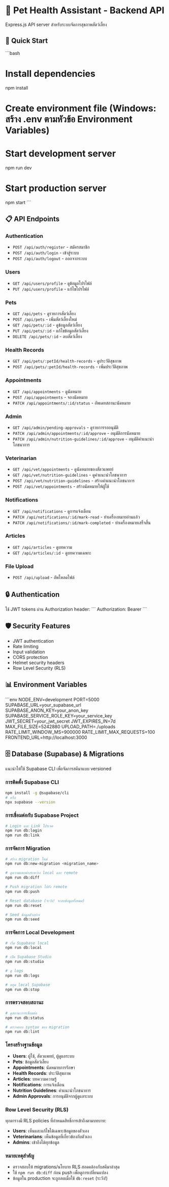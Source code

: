 # 🔧 Pet Health Assistant - Backend API

Express.js API server สำหรับระบบจัดการสุขภาพสัตว์เลี้ยง

## 🚀 Quick Start

\`\`\`bash
# Install dependencies
npm install

# Create environment file (Windows: สร้าง .env ตามหัวข้อ Environment Variables)

# Start development server
npm run dev

# Start production server
npm start
\`\`\`

## 📋 API Endpoints

### Authentication
- `POST /api/auth/register` - สมัครสมาชิก
- `POST /api/auth/login` - เข้าสู่ระบบ
- `POST /api/auth/logout` - ออกจากระบบ

### Users
- `GET /api/users/profile` - ดูข้อมูลโปรไฟล์
- `PUT /api/users/profile` - แก้ไขโปรไฟล์

### Pets
- `GET /api/pets` - ดูรายการสัตว์เลี้ยง
- `POST /api/pets` - เพิ่มสัตว์เลี้ยงใหม่
- `GET /api/pets/:id` - ดูข้อมูลสัตว์เลี้ยง
- `PUT /api/pets/:id` - แก้ไขข้อมูลสัตว์เลี้ยง
- `DELETE /api/pets/:id` - ลบสัตว์เลี้ยง

### Health Records
- `GET /api/pets/:petId/health-records` - ดูประวัติสุขภาพ
- `POST /api/pets/:petId/health-records` - เพิ่มประวัติสุขภาพ

### Appointments
- `GET /api/appointments` - ดูนัดหมาย
- `POST /api/appointments` - จองนัดหมาย
- `PATCH /api/appointments/:id/status` - อัพเดทสถานะนัดหมาย

### Admin
- `GET /api/admin/pending-approvals` - ดูรายการรออนุมัติ
- `PATCH /api/admin/appointments/:id/approve` - อนุมัติการนัดหมาย
- `PATCH /api/admin/nutrition-guidelines/:id/approve` - อนุมัติคำแนะนำโภชนาการ

### Veterinarian
- `GET /api/vet/appointments` - ดูนัดหมายของสัตวแพทย์
- `GET /api/vet/nutrition-guidelines` - ดูคำแนะนำโภชนาการ
- `POST /api/vet/nutrition-guidelines` - สร้างคำแนะนำโภชนาการ
- `POST /api/vet/appointments` - สร้างนัดหมายให้ผู้ใช้

### Notifications
- `GET /api/notifications` - ดูการแจ้งเตือน
- `PATCH /api/notifications/:id/mark-read` - ทำเครื่องหมายอ่านแล้ว
- `PATCH /api/notifications/:id/mark-completed` - ทำเครื่องหมายเสร็จสิ้น

### Articles
- `GET /api/articles` - ดูบทความ
- `GET /api/articles/:id` - ดูบทความเฉพาะ

### File Upload
- `POST /api/upload` - อัพโหลดไฟล์

## 🔒 Authentication

ใช้ JWT tokens ผ่าน Authorization header:
\`\`\`
Authorization: Bearer <token>
\`\`\`

## 🛡️ Security Features

- JWT authentication
- Rate limiting
- Input validation
- CORS protection
- Helmet security headers
- Row Level Security (RLS)

## 📊 Environment Variables

\`\`\`env
NODE_ENV=development
PORT=5000
SUPABASE_URL=your_supabase_url
SUPABASE_ANON_KEY=your_anon_key
SUPABASE_SERVICE_ROLE_KEY=your_service_key
JWT_SECRET=your_jwt_secret
JWT_EXPIRES_IN=7d
MAX_FILE_SIZE=5242880
UPLOAD_PATH=./uploads
RATE_LIMIT_WINDOW_MS=900000
RATE_LIMIT_MAX_REQUESTS=100
FRONTEND_URL=http://localhost:3000

## 🗄️ Database (Supabase) & Migrations

แนะนำให้ใช้ Supabase CLI เพื่อจัดการสคีมาแบบ versioned

### การติดตั้ง Supabase CLI
```bash
npm install -g @supabase/cli
# หรือ
npx supabase --version
```

### การเชื่อมต่อกับ Supabase Project
```bash
# Login และ Link โปรเจค
npm run db:login
npm run db:link
```

### การจัดการ Migration
```bash
# สร้าง migration ใหม่
npm run db:new-migration <migration_name>

# ดูความแตกต่างระหว่าง local และ remote
npm run db:diff

# Push migration ไปยัง remote
npm run db:push

# Reset database (ระวัง! จะลบข้อมูลทั้งหมด)
npm run db:reset

# Seed ข้อมูลตัวอย่าง
npm run db:seed
```

### การจัดการ Local Development
```bash
# เริ่ม Supabase local
npm run db:local

# เปิด Supabase Studio
npm run db:studio

# ดู logs
npm run db:logs

# หยุด local Supabase
npm run db:stop
```

### การตรวจสอบสถานะ
```bash
# ดูสถานะการเชื่อมต่อ
npm run db:status

# ตรวจสอบ syntax ของ migration
npm run db:lint
```

### โครงสร้างฐานข้อมูล
- **Users**: ผู้ใช้, สัตวแพทย์, ผู้ดูแลระบบ
- **Pets**: ข้อมูลสัตว์เลี้ยง
- **Appointments**: นัดหมายการรักษา
- **Health Records**: ประวัติสุขภาพ
- **Articles**: บทความความรู้
- **Notifications**: การแจ้งเตือน
- **Nutrition Guidelines**: คำแนะนำโภชนาการ
- **Admin Approvals**: การอนุมัติจากผู้ดูแลระบบ

### Row Level Security (RLS)
ทุกตารางมี RLS policies ที่กำหนดสิทธิ์การเข้าถึงตามบทบาท:
- **Users**: เห็นและแก้ไขได้เฉพาะข้อมูลของตัวเอง
- **Veterinarians**: เห็นข้อมูลที่เกี่ยวข้องกับตัวเอง
- **Admins**: เข้าถึงได้ทุกข้อมูล

### หมายเหตุสำคัญ
- ตรวจสอบให้ migrations/นโยบาย RLS สอดคล้องกับสคีมาล่าสุด
- ใช้ `npm run db:diff` ก่อน push เพื่อดูการเปลี่ยนแปลง
- ข้อมูลใน production จะถูกลบเมื่อใช้ `db:reset` (ระวัง!)
